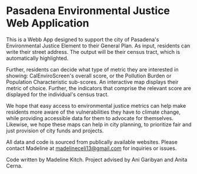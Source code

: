 # Pasadena Environmental Justice Web Application
This is a Webb App designed to support the city of Pasadena's Environmental Justice Element to their General Plan. As input, residents can write their street address. The output will be their census tract, which is automatically highlighted. 

Further, residents can decide what type of metric they are interested in showing: CalEnviroScreen's overall score, or the Pollution Burden or Population Characteristic sub-scores. An interactive map displays their metric of choice. Further, the indicators that comprise the relevant score are displayed for the individual's census tract.  

We hope that easy access to environmental justice metrics can help make residents more aware of the vulnerabilities they have to climate change, while providing accessible data for them to advocate for themselves. Likewise, we hope these maps can help in city planning, to prioritize fair and just provision of city funds and projects. 

All data and code is sourced from publically available websites. Please contact Madeline at madelineceli13@gmail.com for inquiries or issues. 

Code written by Madeline Kitch. Project advised by Ani Garibyan and Anita Cerna.  
